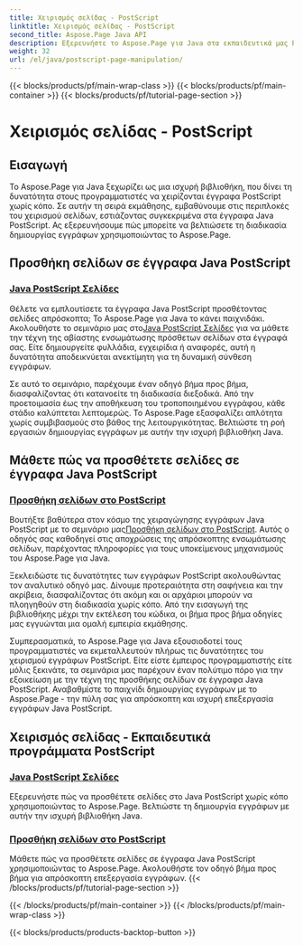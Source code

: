 ```yaml
---
title: Χειρισμός σελίδας - PostScript
linktitle: Χειρισμός σελίδας - PostScript
second_title: Aspose.Page Java API
description: Εξερευνήστε το Aspose.Page για Java στα εκπαιδευτικά μας PostScript. Προσθέστε εύκολα σελίδες στα έγγραφά σας Java PostScript με οδηγίες βήμα προς βήμα για απρόσκοπτη χειραγώγηση.
weight: 32
url: /el/java/postscript-page-manipulation/
---
```


{{< blocks/products/pf/main-wrap-class >}}
{{< blocks/products/pf/main-container >}}
{{< blocks/products/pf/tutorial-page-section >}}

# Χειρισμός σελίδας - PostScript


## Εισαγωγή

Το Aspose.Page για Java ξεχωρίζει ως μια ισχυρή βιβλιοθήκη, που δίνει τη δυνατότητα στους προγραμματιστές να χειρίζονται έγγραφα PostScript χωρίς κόπο. Σε αυτήν τη σειρά εκμάθησης, εμβαθύνουμε στις περιπλοκές του χειρισμού σελίδων, εστιάζοντας συγκεκριμένα στα έγγραφα Java PostScript. Ας εξερευνήσουμε πώς μπορείτε να βελτιώσετε τη διαδικασία δημιουργίας εγγράφων χρησιμοποιώντας το Aspose.Page.

## Προσθήκη σελίδων σε έγγραφα Java PostScript

### [Java PostScript Σελίδες](./add-pages1/)

 Θέλετε να εμπλουτίσετε τα έγγραφα Java PostScript προσθέτοντας σελίδες απρόσκοπτα; Το Aspose.Page για Java το κάνει παιχνιδάκι. Ακολουθήστε το σεμινάριο μας στο[Java PostScript Σελίδες](./add-pages1/) για να μάθετε την τέχνη της αβίαστης ενσωμάτωσης πρόσθετων σελίδων στα έγγραφά σας. Είτε δημιουργείτε φυλλάδια, εγχειρίδια ή αναφορές, αυτή η δυνατότητα αποδεικνύεται ανεκτίμητη για τη δυναμική σύνθεση εγγράφων.

Σε αυτό το σεμινάριο, παρέχουμε έναν οδηγό βήμα προς βήμα, διασφαλίζοντας ότι κατανοείτε τη διαδικασία διεξοδικά. Από την προετοιμασία έως την αποθήκευση του τροποποιημένου εγγράφου, κάθε στάδιο καλύπτεται λεπτομερώς. Το Aspose.Page εξασφαλίζει απλότητα χωρίς συμβιβασμούς στο βάθος της λειτουργικότητας. Βελτιώστε τη ροή εργασιών δημιουργίας εγγράφων με αυτήν την ισχυρή βιβλιοθήκη Java.

## Μάθετε πώς να προσθέτετε σελίδες σε έγγραφα Java PostScript

### [Προσθήκη σελίδων στο PostScript](./add-pages2/)

 Βουτήξτε βαθύτερα στον κόσμο της χειραγώγησης εγγράφων Java PostScript με το σεμινάριο μας[Προσθήκη σελίδων στο PostScript](./add-pages2/). Αυτός ο οδηγός σας καθοδηγεί στις αποχρώσεις της απρόσκοπτης ενσωμάτωσης σελίδων, παρέχοντας πληροφορίες για τους υποκείμενους μηχανισμούς του Aspose.Page για Java.

Ξεκλειδώστε τις δυνατότητες των εγγράφων PostScript ακολουθώντας τον αναλυτικό οδηγό μας. Δίνουμε προτεραιότητα στη σαφήνεια και την ακρίβεια, διασφαλίζοντας ότι ακόμη και οι αρχάριοι μπορούν να πλοηγηθούν στη διαδικασία χωρίς κόπο. Από την εισαγωγή της βιβλιοθήκης μέχρι την εκτέλεση του κώδικα, οι βήμα προς βήμα οδηγίες μας εγγυώνται μια ομαλή εμπειρία εκμάθησης.

Συμπερασματικά, το Aspose.Page για Java εξουσιοδοτεί τους προγραμματιστές να εκμεταλλευτούν πλήρως τις δυνατότητες του χειρισμού εγγράφων PostScript. Είτε είστε έμπειρος προγραμματιστής είτε μόλις ξεκινάτε, τα σεμινάρια μας παρέχουν έναν πολύτιμο πόρο για την εξοικείωση με την τέχνη της προσθήκης σελίδων σε έγγραφα Java PostScript. Αναβαθμίστε το παιχνίδι δημιουργίας εγγράφων με το Aspose.Page - την πύλη σας για απρόσκοπτη και ισχυρή επεξεργασία εγγράφων Java PostScript.
## Χειρισμός σελίδας - Εκπαιδευτικά προγράμματα PostScript
### [Java PostScript Σελίδες](./add-pages1/)
Εξερευνήστε πώς να προσθέτετε σελίδες στο Java PostScript χωρίς κόπο χρησιμοποιώντας το Aspose.Page. Βελτιώστε τη δημιουργία εγγράφων με αυτήν την ισχυρή βιβλιοθήκη Java.
### [Προσθήκη σελίδων στο PostScript](./add-pages2/)
Μάθετε πώς να προσθέτετε σελίδες σε έγγραφα Java PostScript χρησιμοποιώντας το Aspose.Page. Ακολουθήστε τον οδηγό βήμα προς βήμα για απρόσκοπτη επεξεργασία εγγράφων.
{{< /blocks/products/pf/tutorial-page-section >}}

{{< /blocks/products/pf/main-container >}}
{{< /blocks/products/pf/main-wrap-class >}}

{{< blocks/products/products-backtop-button >}}
